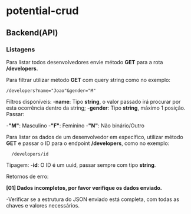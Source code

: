 ﻿# potential-crud


## Backend(API)

### Listagens
Para listar todos desenvolvedores envie método **GET** para a rota **/developers**.

Para filtrar utilizar método **GET** com query string como no exemplo:

```
/developers?name="Joao"&gender="M"
```
Filtros disponíveis:
-**name**: Tipo **string**, o valor passado irá procurar por esta ocorrência dentro da string;
-**gender**: Tipo **string**, máximo 1 posição. Passar:

  -**"M"**: Masculino
  -**"F"**: Feminino
  -**"N"**: Não binário/Outro

Para listar os dados de um desenvolvedor em específico, utilizar método **GET** e passar o ID para o endpoint **/developers**, como no exemplo:
```
  /developers/id
```
Tipagem:
-**id**: O ID é um uuid, passar sempre com tipo **string**.




 Retornos de erro:
 
 **[01] Dados incompletos, por favor verifique os dados enviado.**
 
  -Verificar se a estrutura do JSON enviado está completa, com todas as chaves e valores necessários.

